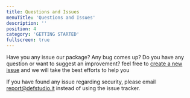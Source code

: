```yaml
---
title: Questions and Issues
menuTitle: 'Questions and Issues'
description: ''
position: 4
category: 'GETTING STARTED'
fullscreen: true
---
```


Have you any issue our package? Any bug comes up? Do you have any question or want to suggest an improvement? feel free to [create a new issue](https://github.com/def-studio/pest-plugin-laravel-expectations/issues) and we will take the best efforts to help you


If you have found any issue regarding security, please email [report@defstudio.it](mailto:report@defstudio.it) instead of using the issue tracker.
